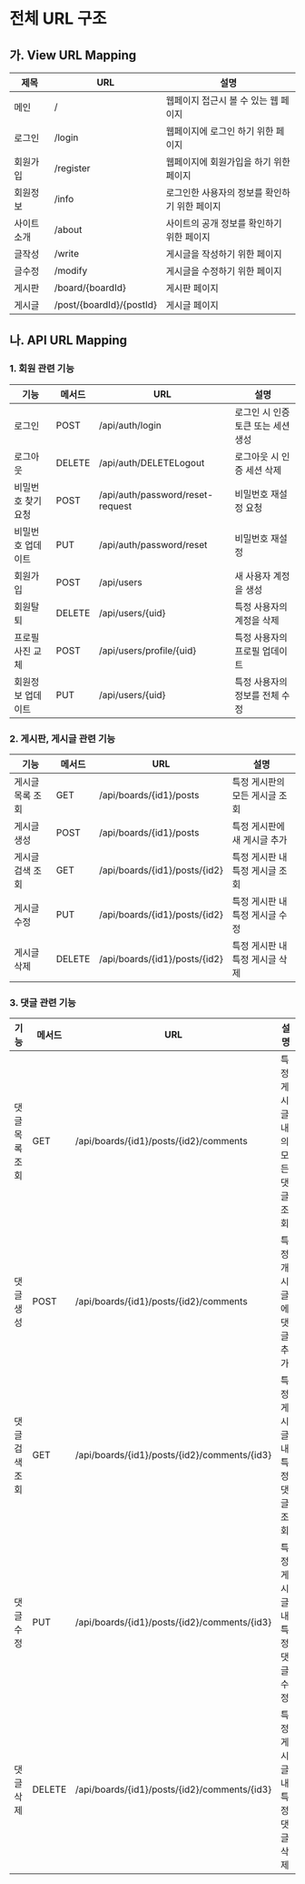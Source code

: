 # 전체 URL 구조
## 가. View URL Mapping
| 제목 | URL | 설명 |
| --- | --- | --- |
| 메인 | /   | 웹페이지 접근시 볼 수 있는 웹 페이지 |
| 로그인 | /login | 웹페이지에 로그인 하기 위한 페이지 |
| 회원가입 | /register | 웹페이지에 회원가입을 하기 위한 페이지 |
| 회원정보 | /info | 로그인한 사용자의 정보를 확인하기 위한 페이지 |
| 사이트소개 | /about | 사이트의 공개 정보를 확인하기 위한 페이지 |
| 글작성 | /write | 게시글을 작성하기 위한 페이지 |
| 글수정 | /modify | 게시글을 수정하기 위한 페이지 |
| 게시판 | /board/{boardId} | 게시판 페이지 |
| 게시글 | /post/{boardId}/{postId} | 게시글 페이지 |

## 나. API URL Mapping
### 1. 회원 관련 기능
| 기능 | 메서드 | URL | 설명 |
| --- | --- | --- | --- |
| 로그인 | POST | /api/auth/login | 로그인 시 인증 토큰 또는 세션 생성 |
| 로그아웃 | DELETE | /api/auth/DELETELogout | 로그아웃 시 인증 세션 삭제 |
| 비밀번호 찾기 요청 | POST | /api/auth/password/reset-request | 비밀번호 재설정 요청 |
| 비밀번호 업데이트 | PUT | /api/auth/password/reset | 비밀번호 재설정 |
| 회원가입 | POST | /api/users | 새 사용자 계정을 생성 |
| 회원탈퇴 | DELETE | /api/users/{uid} | 특정 사용자의 계정을 삭제 |
| 프로필 사진 교체 | POST | /api/users/profile/{uid} | 특정 사용자의 프로필 업데이트 |
| 회원정보 업데이트 | PUT | /api/users/{uid} | 특정 사용자의 정보를 전체 수정 |

### 2. 게시판, 게시글 관련 기능
| 기능 | 메서드 | URL | 설명 |
| --- | --- | --- | --- |
| 게시글 목록 조회 | GET | /api/boards/{id1}/posts | 특정 게시판의 모든 게시글 조회 |
| 게시글 생성 | POST | /api/boards/{id1}/posts | 특정 게시판에 새 게시글 추가 |
| 게시글 검색 조회 | GET | /api/boards/{id1}/posts/{id2} | 특정 게시판 내 특정 게시글 조회 |
| 게시글 수정 | PUT | /api/boards/{id1}/posts/{id2} | 특정 게시판 내 특정 게시글 수정 |
| 게시글 삭제 | DELETE | /api/boards/{id1}/posts/{id2} | 특정 게시판 내 특정 게시글 삭제 |
### 3. 댓글 관련 기능
| 기능 | 메서드 | URL | 설명 |
| --- | --- | --- | --- |
| 댓글 목록 조회| GET | /api/boards/{id1}/posts/{id2}/comments | 특정 게시글 내의 모든 댓글 조회 |
| 댓글 생성 | POST | /api/boards/{id1}/posts/{id2}/comments | 특정 개시글에 댓글 추가 |
| 댓글 검색 조회 | GET | /api/boards/{id1}/posts/{id2}/comments/{id3} | 특정 게시글 내 특정 댓글 조회 |
| 댓글 수정 | PUT | /api/boards/{id1}/posts/{id2}/comments/{id3} | 특정 게시글 내 특정 댓글 수정 |
| 댓글 삭제 | DELETE | /api/boards/{id1}/posts/{id2}/comments/{id3} | 특정 게시글 내 특정 댓글 삭제 |